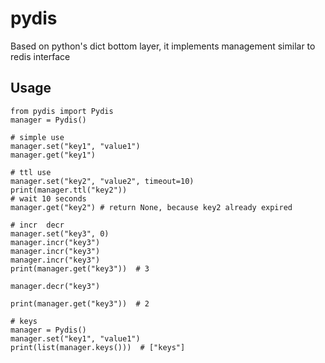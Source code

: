 # pydis
Based on python's dict bottom layer, it implements management similar to redis interface

## Usage
```python3
from pydis import Pydis
manager = Pydis()

# simple use
manager.set("key1", "value1")
manager.get("key1")

# ttl use
manager.set("key2", "value2", timeout=10)
print(manager.ttl("key2"))
# wait 10 seconds
manager.get("key2") # return None, because key2 already expired

# incr  decr 
manager.set("key3", 0)
manager.incr("key3")
manager.incr("key3")
manager.incr("key3")
print(manager.get("key3"))  # 3

manager.decr("key3")

print(manager.get("key3"))  # 2

# keys
manager = Pydis()
manager.set("key1", "value1")
print(list(manager.keys()))  # ["keys"]

```